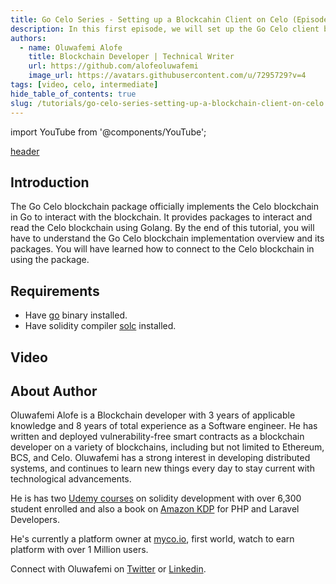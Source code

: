 ```yaml
---
title: Go Celo Series - Setting up a Blockcahin Client on Celo (Episode 1)
description: In this first episode, we will set up the Go Celo client by cloning it, exploring the packages that are present in it, and using the ethclient package to create a client connection.
authors:
  - name: Oluwafemi Alofe
    title: Blockchain Developer | Technical Writer
    url: https://github.com/alofeoluwafemi
    image_url: https://avatars.githubusercontent.com/u/7295729?v=4
tags: [video, celo, intermediate]
hide_table_of_contents: true
slug: /tutorials/go-celo-series-setting-up-a-blockchain-client-on-celo
---
```


import YouTube from '@components/YouTube';

[header](../../src/data-tutorials/showcase/intermediate/go-celo-series-setting-up-a-blockchain-client-on-celo.png)

## Introduction

The Go Celo blockchain package officially implements the Celo blockchain in Go to interact with the blockchain. It provides packages to interact and read the Celo blockchain using Golang. By the end of this tutorial, you will have to understand the Go Celo blockchain implementation overview and its packages. You will have learned how to connect to the Celo blockchain in using the package.

## Requirements

- Have [go](https://go.dev/doc/install) binary installed.
- Have solidity compiler [solc](https://docs.soliditylang.org/en/v0.8.17/installing-solidity.html) installed.

## Video

<YouTube videoId="ZpWLdkSTyyc"/>

## About Author

Oluwafemi Alofe is a Blockchain developer with 3 years of applicable knowledge and 8 years of total experience as a Software engineer. He has written and deployed vulnerability-free smart contracts as a blockchain developer on a variety of blockchains, including but not limited to Ethereum, BCS, and Celo. Oluwafemi has a strong interest in developing distributed systems, and continues to learn new things every day to stay current with technological advancements.

He is has two [Udemy courses](https://www.udemy.com/user/alofeoluwafemi) on solidity development with over 6,300 student enrolled and also a book on [Amazon KDP](https://www.amazon.com/Beginning-PHP-Laravel-approach-Inventory-ebook/dp/B086434XWV) for PHP and Laravel Developers.

He's currently a platform owner at [myco.io](https://myco.io), first world, watch to earn platform with over 1 Million users.

Connect with Oluwafemi on [Twitter](https://twitter.com/alofeoluwafemi_) or [Linkedin](https://www.linkedin.com/in/oluwafemialofe).

